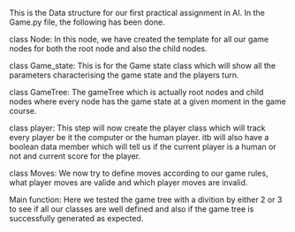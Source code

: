 This is the Data structure for our first practical assignment in AI. In the Game.py file, the following has been done.

class Node:
In this node, we have created the template for all our game nodes for both the root node and also the child nodes. 

class Game_state:
This is for the Game state class which will show all the parameters characterising the game state
and the players turn.

class GameTree:
The gameTree which is actually root nodes and child nodes where every node has the game state at a given moment in the game course.

class player:
This step will now create the player class which will track every player 
be it the computer or the human player. itb will also have a boolean data
member which will tell us if the current player is a human or not and current score for the player.

class Moves: 
We now try to define moves according to our game rules, what player moves are valide and which player moves are invalid.

Main function:
Here we tested the game tree with a divition by either 2 or 3 to see if all our classes are well defined and also if the 
game tree is successfully generated as expected.
